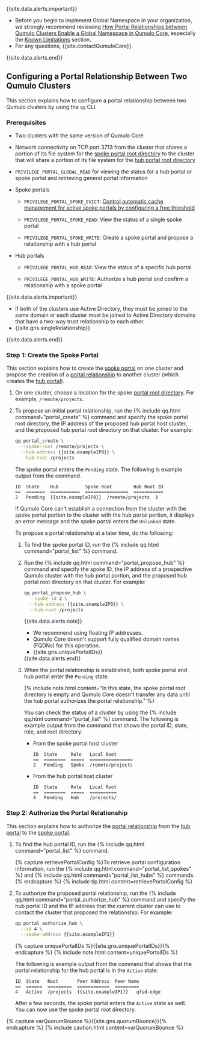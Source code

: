 {{site.data.alerts.important}}
<ul>
  <li>Before you begin to implement Global Namespace in your organization, we strongly recommend reviewing <a href="how-portal-creation-enables-global-namespace.html">How Portal Relationships between Qumulo Clusters Enable a Global Namespace in Qumulo Core</a>, especially the <a href="how-portal-creation-enables-global-namespace.html#known-limitations">Known Limitations</a> section.</li>
  <li>For any questions, {{site.contactQumuloCare}}.</li>
</ul>
{{site.data.alerts.end}}

## Configuring a Portal Relationship Between Two Qumulo Clusters
This section explains how to configure a portal relationship between two Qumulo clusters by using the `qq` CLI.

### Prerequisites
* Two clusters with the same version of Qumulo Core

* Network connectivity on TCP port 3713 from the cluster that shares a portion of its file system for the [spoke portal root directory](how-portal-creation-enables-global-namespace.html#portal-root-directory) to the cluster that will share a portion of its file system for the [hub portal root directory](how-portal-creation-enables-global-namespace.html#portal-root-directory)

* `PRIVILEGE_PORTAL_GLOBAL_READ` for viewing the status for a hub portal or spoke portal and retrieving general portal information

* Spoke portals

  * `PRIVILEGE_PORTAL_SPOKE_EVICT`: [Control automatic cache management for active spoke portals by configuring a free threshold](configuring-cache-management-for-spoke-portals.html#configuring-automated-removal-of-cached-data-from-spoke-portals)

  * `PRIVILEGE_PORTAL_SPOKE_READ`: View the status of a single spoke portal

  * `PRIVILEGE_PORTAL_SPOKE_WRITE`: Create a spoke portal and propose a relationship with a hub portal

* Hub portals

  * `PRIVILEGE_PORTAL_HUB_READ`: View the status of a specific hub portal

  * `PRIVILEGE_PORTAL_HUB_WRITE`: Authorize a hub portal and confirm a relationship with a spoke portal

{{site.data.alerts.important}}
<ul>
  <li>If both of the clusters use Active Directory, they must be joined to the same domain or each cluster must be joined to Active Directory domains that have a two-way trust relationship to each other.</li>
  <li>{{site.gns.singleRelationship}}</li>
</ul>
{{site.data.alerts.end}}


### Step 1: Create the Spoke Portal
This section explains how to create the [spoke portal](how-portal-creation-enables-global-namespace.html#spoke-portal) on one cluster and propose the creation of a [portal relationship](how-portal-creation-enables-global-namespace.html#portal-relationship) to another cluster (which creates the [hub portal](how-portal-creation-enables-global-namespace.html#hub-portal)).

1. On one cluster, choose a location for the spoke [portal root directory](how-portal-creation-enables-global-namespace.html#portal-root-directory). For example, `/remote/projects`.

1. To propose an initial portal relationship, run the {% include qq.html command="portal_create" %} command and specify the spoke portal root directory, the IP address of the proposed hub portal host cluster, and the proposed hub portal root directory on that cluster. For example:

   ```bash
   qq portal_create \
     --spoke-root /remote/projects \
     --hub-address {{site.exampleIP0}} \
     --hub-root /projects
   ```

   The spoke portal enters the `Pending` state. The following is example output from the command.

   ```
   ID  State    Hub          Spoke Root        Hub Root ID
   ==  =======  ===========  ================  ===========
   2   Pending  {{site.exampleIP0}}  /remote/projects  3
   ```

   If Qumulo Core can't establish a connection from the cluster with the spoke portal portion to the cluster with the hub portal portion, it displays an error message and the spoke portal enters the `Unlinked` state.

   To propose a portal relationship at a later time, do the following:

   1. To find the spoke portal ID, run the {% include qq.html command="portal_list" %} command.

   1. <a id="establish-portal-relationship-qq-cli"></a>Run the {% include qq.html command="portal_propose_hub" %} command and specify the spoke ID, the IP address of a prospective Qumulo cluster with the hub portal portion, and the proposed hub portal root directory on that cluster. For example:

      ```bash
      qq portal_propose_hub \
        --spoke-id 2 \
        --hub-address {{site.exampleIP0}} \
        --hub-root /projects
      ```

      {{site.data.alerts.note}}
      <ul>
         <li>We recommend using floating IP addresses.</li>
         <li>Qumulo Core doesn't support fully qualified domain names (FQDNs) for this operation.</li>
         <li>{{site.gns.uniquePortalIDs}}</li>
      </ul>
      {{site.data.alerts.end}}

   1. When the portal relationship is established, both spoke portal and hub portal enter the `Pending` state.

      {% include note.html content="In this state, the spoke portal root directory is empty and Qumulo Core doesn't transfer any data until the hub portal authorizes the portal relationship." %}

      You can check the status of a cluster by using the {% include qq.html command="portal_list" %} command. The following is example output from the command that shows the portal ID, state, role, and root directory.

      * From the spoke portal host cluster

        ```
        ID  State     Role   Local Root
        ==  ========  =====  ================
        2   Pending   Spoke  /remote/projects
        ```

      * From the hub portal host cluster

        ```
        ID  State     Role   Local Root
        ==  ========  =====  ==========
        4   Pending   Hub    /projects/
        ```

### Step 2: Authorize the Portal Relationship
This section explains how to authorize the [portal relationship](how-portal-creation-enables-global-namespace.html#portal-relationship) from the [hub portal](how-portal-creation-enables-global-namespace.html#hub-portal) to the [spoke portal](how-portal-creation-enables-global-namespace.html#spoke-portal).

1. To find the hub portal ID, run the {% include qq.html command="portal_list" %} command.

   {% capture retrievePortalConfig %}To retrieve portal configuration information, run the {% include qq.html command="portal_list_spokes" %} and {% include qq.html command="portal_list_hubs" %} commands.{% endcapture %}
   {% include tip.html content=retrievePortalConfig %}

1. <a id="authorize-proposed-relationship-qq-cli"></a> To authorize the proposed portal relationship, run the {% include qq.html command="portal_authorize_hub" %} command and specify the hub portal ID and the IP address that the current cluster can use to contact the cluster that proposed the relationship. For example:

   ```bash
   qq portal_authorize_hub \
     --id 4 \
     --spoke-address {{site.exampleIP1}}
   ```

   {% capture uniquePortalIDs %}{{site.gns.uniquePortalIDs}}{% endcapture %}
   {% include note.html content=uniquePortalIDs %}

   The following is example output from the command that shows that the portal relationship for the hub portal is in the `Active` state.

   ```
   ID  State   Root       Peer Address  Peer Name
   ==  ======  =========  ============  =========
   4   Active  /projects  {{site.exampleIP1}}   qfsd-edge
   ```

   After a few seconds, the spoke portal enters the `Active` state as well. You can now use the spoke portal root directory.

{% capture varQuorumBounce %}{{site.gns.quorumBounce}}{% endcapture %}
{% include caution.html content=varQuorumBounce %}

